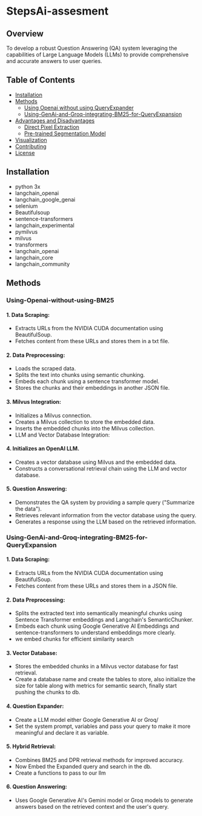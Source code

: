 # StepsAi-assesment

## Overview

To develop a robust Question Answering (QA) system leveraging the capabilities of Large Language Models (LLMs) to provide comprehensive and accurate answers to user queries.

## Table of Contents

- [Installation](#installation)
- [Methods](#methods)
  - [Using Openai without using QueryExpander](#Using-Openai-without-using-BM25)
  - [Using-GenAi-and-Groq-integrating-BM25-for-QueryExpansion ](#Using-GenAi-and-Groq-integrating-BM25-for-QueryExpansion )
- [Advantages and Disadvantages](#advantages-and-disadvantages)
  - [Direct Pixel Extraction](#advantages-and-disadvantages-of-direct-pixel-extraction)
  - [Pre-trained Segmentation Model](#advantages-and-disadvantages-of-pre-trained-segmentation-model)
- [Visualization](#visualization)
- [Contributing](#contributing)
- [License](#license)

## Installation
- python 3x
- langchain_openai
- langchain_google_genai
- selenium
- Beautifulsoup
- sentence-transformers
- langchain_experimental
- pymilvus
- milvus
- transformers
- langchain_openai
- langchain_core
- langchain_community

## Methods

### Using-Openai-without-using-BM25 
#### 1. Data Scraping:
- Extracts URLs from the NVIDIA CUDA documentation using BeautifulSoup.
- Fetches content from these URLs and stores them in a txt file.
#### 2. Data Preprocessing:
- Loads the scraped data.
- Splits the text into chunks using semantic chunking.
- Embeds each chunk using a sentence transformer model.
- Stores the chunks and their embeddings in another JSON file.
#### 3. Milvus Integration:
- Initializes a Milvus connection.
- Creates a Milvus collection to store the embedded data.
- Inserts the embedded chunks into the Milvus collection.
- LLM and Vector Database Integration:
#### 4. Initializes an OpenAI LLM.
- Creates a vector database using Milvus and the embedded data.
- Constructs a conversational retrieval chain using the LLM and vector database.
#### 5. Question Answering:
- Demonstrates the QA system by providing a sample query ("Summarize the data").
- Retrieves relevant information from the vector database using the query.
- Generates a response using the LLM based on the retrieved information.

### Using-GenAi-and-Groq-integrating-BM25-for-QueryExpansion
#### 1. Data Scraping:
- Extracts URLs from the NVIDIA CUDA documentation using BeautifulSoup.
- Fetches content from these URLs and stores them in a JSON file.
#### 2. Data Preprocessing:
- Splits the extracted text into semantically meaningful chunks using Sentence Transformer embeddings and Langchain's SemanticChunker.
- Embeds each chunk using Google Generative AI Embeddings and sentence-transformers to understand embeddings more clearly.
- we embed chunks for efficient similarity search
#### 3. Vector Database:
- Stores the embedded chunks in a Milvus vector database for fast retrieval.
- Create a database name and create the tables to store, also initialize the size for table along with metrics for semantic search, finally start pushing the chunks to db.
#### 4. Question Expander:
- Create a LLM model either Google Generative AI or Groq/
- Set the system prompt, variables and pass your query to make it more meaningful and declare it as variable.
#### 5. Hybrid Retrieval:
- Combines BM25 and DPR retrieval methods for improved accuracy.
- Now Embed the Expanded query and search in the db.
- Create a functions to pass to our llm
#### 6. Question Answering:
- Uses Google Generative AI's Gemini model or Groq models to generate answers based on the retrieved context and the user's query.
